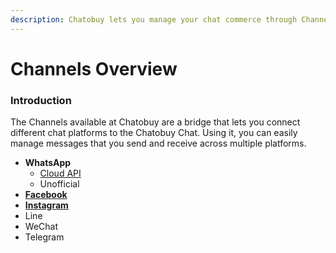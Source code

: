 ```yaml
---
description: Chatobuy lets you manage your chat commerce through Channels.
---
```


# Channels Overview

### Introduction

The Channels available at Chatobuy are a bridge that lets you connect different chat platforms to the Chatobuy Chat. Using it, you can easily manage messages that you send and receive across multiple platforms.

* **WhatsApp**
  * [Cloud API](cloud-api.md)
  * Unofficial
* [**Facebook**](facebook-integration.md)
* [**Instagram**](broken-reference)
* Line
* WeChat
* Telegram
